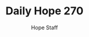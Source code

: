 ---
image: /assets/img/daily-hope-default-artwork.png
title: Daily Hope 270
number: 270
categories:
  - Daily Hope
author: Hope Staff
notes: Daily Hope 270
embed: >-
  EMBED_GOES_HERE
---